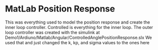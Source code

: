 # MatLab Position Response
This was everything used to model the position response and create the inner loop controller.
Controlled is everything for the inner loop.
The outer loop controller was created with the simulink at Demo1/Ardiuno/Matlab/Angular/ControlledAnglePositionResponse.slx
We used that and just changed the k, kp, and sigma values to the ones here
